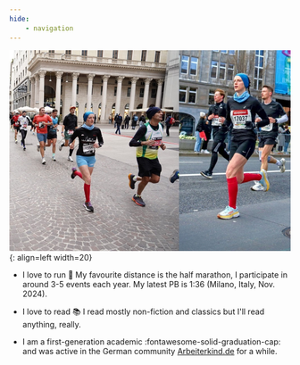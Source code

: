 ```yaml
---
hide: 
    - navigation
---
```


![eckert](assets/images/running_pics.jpg){: align=left width=20}

- I love to run :runner: My favourite distance is the half marathon, I participate in around 3-5 events each year. My latest PB is 1:36 (Milano, Italy, Nov. 2024). 

- I love to read :books: I read mostly non-fiction and classics but I'll read anything, really. 

- I am a first-generation academic :fontawesome-solid-graduation-cap: and was active in the German community [Arbeiterkind.de](https://www.arbeiterkind.de/) for a while. 


